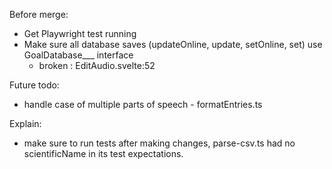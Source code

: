 Before merge:
- Get Playwright test running
- Make sure all database saves (updateOnline, update, setOnline, set) use GoalDatabase___ interface
  - broken : EditAudio.svelte:52

Future todo: 
- handle case of multiple parts of speech - formatEntries.ts

Explain:
- make sure to run tests after making changes, parse-csv.ts had no scientificName in its test expectations.
